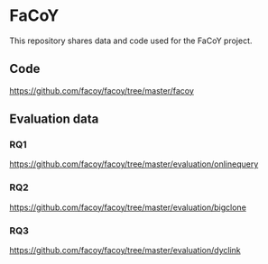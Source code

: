 # FaCoY
This repository shares data and code used for the FaCoY project.

## Code
https://github.com/facoy/facoy/tree/master/facoy



## Evaluation data

### RQ1
https://github.com/facoy/facoy/tree/master/evaluation/onlinequery

### RQ2
https://github.com/facoy/facoy/tree/master/evaluation/bigclone

### RQ3
https://github.com/facoy/facoy/tree/master/evaluation/dyclink
